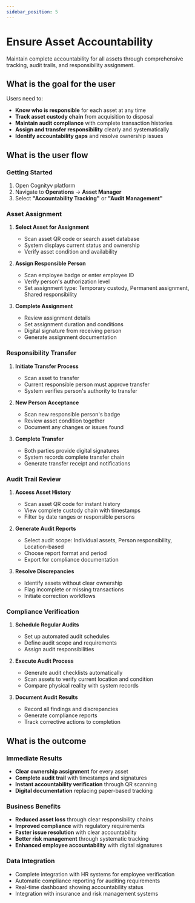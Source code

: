 ```yaml
---
sidebar_position: 5
---
```


# Ensure Asset Accountability

Maintain complete accountability for all assets through comprehensive tracking, audit trails, and responsibility assignment.

## What is the goal for the user

Users need to:
- **Know who is responsible** for each asset at any time
- **Track asset custody chain** from acquisition to disposal
- **Maintain audit compliance** with complete transaction histories
- **Assign and transfer responsibility** clearly and systematically
- **Identify accountability gaps** and resolve ownership issues

## What is the user flow

### Getting Started
1. Open Cognityv platform
2. Navigate to **Operations** → **Asset Manager**
3. Select **"Accountability Tracking"** or **"Audit Management"**

### Asset Assignment
1. **Select Asset for Assignment**
   - Scan asset QR code or search asset database
   - System displays current status and ownership
   - Verify asset condition and availability

2. **Assign Responsible Person**
   - Scan employee badge or enter employee ID
   - Verify person's authorization level
   - Set assignment type: Temporary custody, Permanent assignment, Shared responsibility

3. **Complete Assignment**
   - Review assignment details
   - Set assignment duration and conditions
   - Digital signature from receiving person
   - Generate assignment documentation

### Responsibility Transfer
1. **Initiate Transfer Process**
   - Scan asset to transfer
   - Current responsible person must approve transfer
   - System verifies person's authority to transfer

2. **New Person Acceptance**
   - Scan new responsible person's badge
   - Review asset condition together
   - Document any changes or issues found

3. **Complete Transfer**
   - Both parties provide digital signatures
   - System records complete transfer chain
   - Generate transfer receipt and notifications

### Audit Trail Review
1. **Access Asset History**
   - Scan asset QR code for instant history
   - View complete custody chain with timestamps
   - Filter by date ranges or responsible persons

2. **Generate Audit Reports**
   - Select audit scope: Individual assets, Person responsibility, Location-based
   - Choose report format and period
   - Export for compliance documentation

3. **Resolve Discrepancies**
   - Identify assets without clear ownership
   - Flag incomplete or missing transactions
   - Initiate correction workflows

### Compliance Verification
1. **Schedule Regular Audits**
   - Set up automated audit schedules
   - Define audit scope and requirements
   - Assign audit responsibilities

2. **Execute Audit Process**
   - Generate audit checklists automatically
   - Scan assets to verify current location and condition
   - Compare physical reality with system records

3. **Document Audit Results**
   - Record all findings and discrepancies
   - Generate compliance reports
   - Track corrective actions to completion

## What is the outcome

### Immediate Results
- **Clear ownership assignment** for every asset
- **Complete audit trail** with timestamps and signatures
- **Instant accountability verification** through QR scanning
- **Digital documentation** replacing paper-based tracking

### Business Benefits
- **Reduced asset loss** through clear responsibility chains
- **Improved compliance** with regulatory requirements
- **Faster issue resolution** with clear accountability
- **Better risk management** through systematic tracking
- **Enhanced employee accountability** with digital signatures

### Data Integration
- Complete integration with HR systems for employee verification
- Automatic compliance reporting for auditing requirements
- Real-time dashboard showing accountability status
- Integration with insurance and risk management systems 